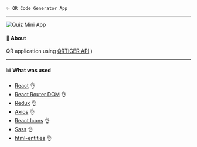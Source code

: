     ✨ QR Code Generator App
---
![Quiz Mini App](src/assets/images/preivew.png)
#### 🧷 About
QR application using [QRTIGER API](https://www.qrcode-tiger.com)
)

---
#### 📊 What was used
- [React](https://ru.reactjs.org/) 👌
- [React Router DOM](https://redux.js.org/) 👌
- [Redux](https://reactrouter.com/) 👌
- [Axios](https://axios-http.com/) 👌
- [React Icons](https://react-icons.github.io/react-icons/) 👌
- [Sass](https://sass-lang.com/) 👌
- [html-entities](https://www.npmjs.com/package/html-entities) 👌
